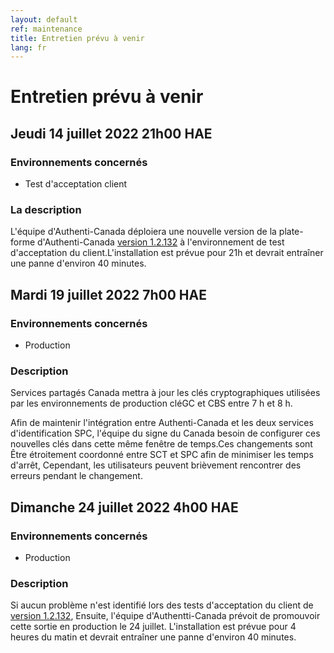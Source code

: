 ```yaml
---
layout: default
ref: maintenance
title: Entretien prévu à venir
lang: fr
---
```

# Entretien prévu à venir

## Jeudi 14 juillet 2022 21h00 HAE

### Environnements concernés

* Test d'acceptation client

### La description
L'équipe d'Authenti-Canada déploiera une nouvelle version de la plate-forme d'Authenti-Canada
[version 1.2.132](https://github.com/sign-in-canada/acceptance-platform/releases/tag/v1.2.132)
à l'environnement de test d'acceptation du client.L'installation est prévue pour 21h
et devrait entraîner une panne d'environ 40 minutes.

## Mardi 19 juillet 2022 7h00 HAE

### Environnements concernés

* Production

### Description

Services partagés Canada mettra à jour les clés cryptographiques utilisées par
les environnements de production cléGC et CBS entre 7 h et 8 h.

Afin de maintenir l'intégration entre Authenti-Canada et les deux services
d'identification SPC, l'équipe du signe du Canada besoin de configurer ces
nouvelles clés dans cette même fenêtre de temps.Ces changements sont Être
étroitement coordonné entre SCT et SPC afin de minimiser les temps d'arrêt,
Cependant, les utilisateurs  peuvent brièvement rencontrer des erreurs pendant le
changement.

## Dimanche 24 juillet 2022 4h00 HAE

### Environnements concernés

* Production

### Description

Si aucun problème n'est identifié lors des tests d'acceptation du client de [version
1.2.132](https://github.com/sign-in-canada/acceptance-platform/releases/tag/v1.2.132),
Ensuite, l'équipe d'Authentti-Canada prévoit de promouvoir cette sortie en production le 24 juillet.
L'installation est prévue pour 4 heures du matin et devrait entraîner une panne
d'environ 40 minutes.
